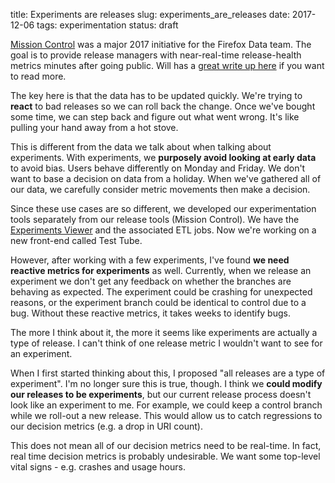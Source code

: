 title: Experiments are releases
slug: experiments_are_releases
date: 2017-12-06
tags: experimentation
status: draft

[Mission Control](https://github.com/mozilla/missioncontrol)
was a major 2017 initiative for the Firefox Data team.
The goal is to provide release managers with near-real-time
release-health metrics minutes after going public.
Will has a
[great write up here](https://wlach.github.io/blog/2017/10/mission-control/)
if you want to read more.

The key here is that the data has to be updated quickly.
We're trying to **react** to bad releases so we can roll back the change.
Once we've bought some time, we can step back and figure out what went wrong.
It's like pulling your hand away from a hot stove.

This is different from the data we talk about when talking about experiments.
With experiments, we **purposely avoid looking at early data** to avoid bias.
Users behave differently on Monday and Friday.
We don't want to base a decision on data from a holiday.
When we've gathered all of our data,
we carefully consider metric movements then make a decision.

Since these use cases are so different,
we developed our experimentation tools separately from our release tools
(Mission Control).
We have the [Experiments Viewer](https://github.com/mozilla/missioncontrol)
and the associated ETL jobs.
Now we're working on a new front-end called Test Tube.

However, after working with a few experiments,
I've found **we need reactive metrics for experiments** as well.
Currently, when we release an experiment
we don't get any feedback on whether the branches are behaving as expected.
The experiment could be crashing for unexpected reasons,
or the experiment branch could be identical to control due to a bug.
Without these reactive metrics, it takes weeks to identify bugs.

The more I think about it,
the more it seems like experiments are actually a type of release.
I can't think of one release metric I wouldn't want to see for an experiment.

When I first started thinking about this,
I proposed "all releases are a type of experiment".
I'm no longer sure this is true, though.
I think we **could modify our releases to be experiments**,
but our current release process doesn't look like an experiment to me.
For example, we could keep a control branch while we roll-out a new release.
This would allow us to catch regressions to our decision metrics
(e.g. a drop in URI count).

This does not mean all of our decision metrics need to be real-time.
In fact, real time decision metrics is probably undesirable.
We want some top-level vital signs - e.g. crashes and usage hours.
